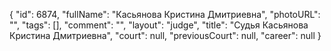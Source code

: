 {
    "id": 6874,
    "fullName": "Касьянова Кристина Дмитриевна",
    "photoURL": "",
    "tags": [],
    "comment": "",
    "layout": "judge",
    "title": "Судья Касьянова Кристина Дмитриевна",
    "court": null,
    "previousCourt": null,
    "career": null
}